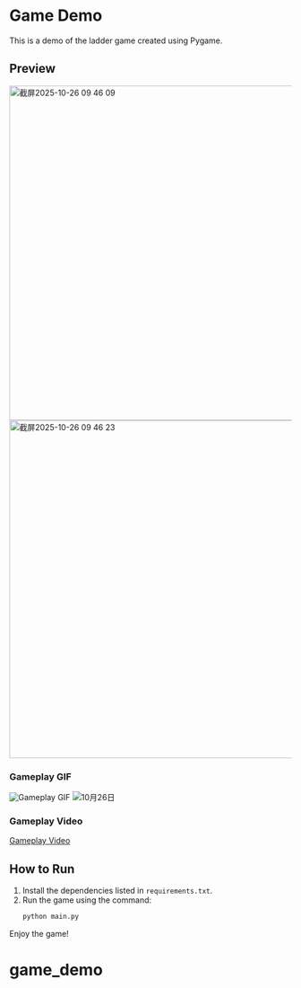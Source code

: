 # Game Demo

This is a demo of the ladder game created using Pygame.

## Preview
<img width="802" height="596" alt="截屏2025-10-26 09 46 09" src="https://github.com/user-attachments/assets/fcd75fdb-9db1-467d-a7df-f1e43d5b11b4" />
<img width="802" height="602" alt="截屏2025-10-26 09 46 23" src="https://github.com/user-attachments/assets/bdfad767-e509-49e8-8400-726ace992519" />

### Gameplay GIF
![Gameplay GIF](file:///Users/liyuwen/Documents/10月26日/10月26日.gif)
![10月26日](https://github.com/user-attachments/assets/9bed3ec2-1329-4479-b85a-3333c4562736)

### Gameplay Video
[Gameplay Video](file:///Users/liyuwen/Documents/10月26日/10月26日.mp4)

## How to Run

1. Install the dependencies listed in `requirements.txt`.
2. Run the game using the command:
   ```zsh
   python main.py
   ```

Enjoy the game!
# game_demo
